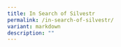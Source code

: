```yaml
---
title: In Search of Silvestr
permalink: /in-search-of-silvestr/
variant: markdown
description: ""
---
```

